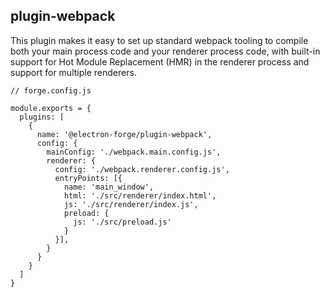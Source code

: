 ## plugin-webpack

This plugin makes it easy to set up standard webpack tooling to compile both your main process code and your renderer process code, with built-in support for Hot Module Replacement (HMR) in the renderer process and support for multiple renderers.

```
// forge.config.js

module.exports = {
  plugins: [
    {
      name: '@electron-forge/plugin-webpack',
      config: {
        mainConfig: './webpack.main.config.js',
        renderer: {
          config: './webpack.renderer.config.js',
          entryPoints: [{
            name: 'main_window',
            html: './src/renderer/index.html',
            js: './src/renderer/index.js',
            preload: {
              js: './src/preload.js'
            }
          }],
        }
      }
    }
  ]
}
```